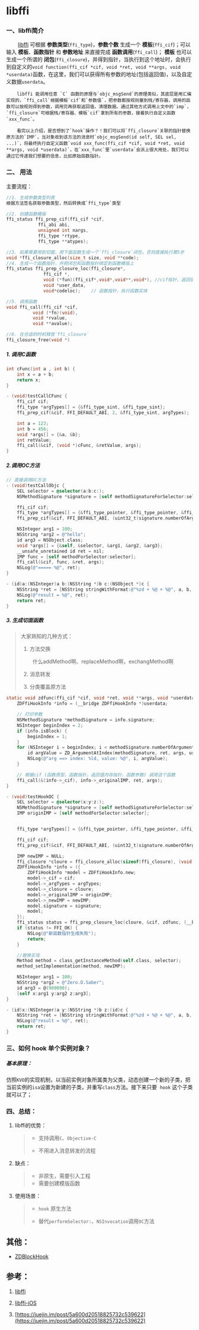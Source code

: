 # libffi

### 一、libffi简介

        [libffi](https://github.com/libffi/libffi) 可根据 **参数类型**(`ffi_type`)，**参数个数** 生成一个 **模板**(`ffi_cif`)；可以输入 **模板**、**函数指针** 和 **参数地址** 来直接完成 **函数调用**(`ffi_call`)； **模板** 也可以生成一个所谓的 **闭包**(`ffi_closure`)，并得到指针，当执行到这个地址时，会执行到自定义的`void function(ffi_cif *cif, void *ret, void **args, void *userdata)`函数，在这里，我们可以获得所有参数的地址(包括返回值)，以及自定义数据`userdata`。

        libffi 能调用任意 `C` 函数的原理与`objc_msgSend`的原理类似，其底层是用汇编实现的，`ffi_call`根据模板`cif`和`参数值`，把参数都按规则塞到栈/寄存器，调用的函数可以按规则得到参数，调用完再获取返回值，清理数据。通过其他方式调用上文中的`imp`，`ffi_closure`可根据栈/寄存器、模板`cif`拿到所有的参数，接着执行自定义函数`xxx_func`。

        看完以上介绍，是否想到了`hook`操作？！我们可以将`ffi_closure`关联的指针替换原方法的`IMP`，当对象收到该方法的消息时`objc_msgSend(id self, SEL sel, ...)`，将最终执行自定义函数`void xxx_func(ffi_cif *cif, void *ret, void **args, void *userdata)`，在`xxx_func`里`userdata`会派上很大用处，我们可以通过它传递我们想要的信息，比如原始函数指针。

### 二、 用法

主要流程：

```c
//1. 生成参数类型列表
根据方法签名获取参数类型，然后转换成`ffi_type`类型

//2. 创建函数模版
ffi_status ffi_prep_cif(ffi_cif *cif,
            ffi_abi abi,
            unsigned int nargs,
            ffi_type *rtype,
            ffi_type **atypes);

//3. 如果需要用到切面，用下面函数生成一个`ffi_closure`闭包，否则直接执行第5步
void *ffi_closure_alloc(size_t size, void **code);
//4. 生成一个函数指针，并把闭包和函数指针绑定到函数模版上
ffi_status ffi_prep_closure_loc(ffi_closure*,
              ffi_cif *,
              void (*fun)(ffi_cif*,void*,void**,void*), //cif指针、返回值、参数列表、user_data
              void *user_data,    
              void*codeloc);    // 函数指针，执行函数实体

//5. 调用函数
void ffi_call(ffi_cif *cif,
          void (*fn)(void),
          void *rvalue,
          void **avalue);

//6. 在合适的时机释放`ffi_closure`
ffi_closure_free(void *)
```

##### 1. 调用C函数

```c
int cFunc(int a , int b) {
    int x = a + b;
    return x;
}

- (void)testCallCFunc {
    ffi_cif cif;
    ffi_type *argTypes[] = {&ffi_type_sint, &ffi_type_sint};
    ffi_prep_cif(&cif, FFI_DEFAULT_ABI, 2, &ffi_type_sint, argTypes);

    int a = 123;
    int b = 456;
    void *args[] = {&a, &b};
    int retValue;
    ffi_call(&cif, (void *)cFunc, &retValue, args);
}
```

##### 2.调用OC方法

```objectivec
// 直接调用OC方法
- (void)testCallObjc {
    SEL selector = @selector(a:b:c:);
    NSMethodSignature *signature = [self methodSignatureForSelector:selector];

    ffi_cif cif;
    ffi_type *argTypes[] = {&ffi_type_pointer, &ffi_type_pointer, &ffi_type_sint, &ffi_type_pointer, &ffi_type_pointer};
    ffi_prep_cif(&cif, FFI_DEFAULT_ABI, (uint32_t)signature.numberOfArguments, &ffi_type_pointer, argTypes);

    NSInteger arg1 = 100;
    NSString *arg2 = @"hello";
    id arg3 = NSObject.class;
    void *args[] = {&self, &selector, &arg1, &arg2, &arg3};
    __unsafe_unretained id ret = nil;
    IMP func = [self methodForSelector:selector];
    ffi_call(&cif, func, &ret, args);
    NSLog(@"===== %@", ret);
}

- (id)a:(NSInteger)a b:(NSString *)b c:(NSObject *)c {
    NSString *ret = [NSString stringWithFormat:@"%zd + %@ + %@", a, b, c];
    NSLog(@"result = %@", ret);
    return ret;
}
```

##### 3. 生成切面函数

>  大家熟知的几种方式：
> 
> 1. 方法交换
> 
>         什么addMethod啊、replaceMethod啊，exchangMethod啊
> 
> 2. 消息转发
> 
> 3. 分类覆盖原方法

```objectivec
static void zdfunc(ffi_cif *cif, void *ret, void **args, void *userdata) {
    ZDFfiHookInfo *info = (__bridge ZDFfiHookInfo *)userdata;

    // 打印参数
    NSMethodSignature *methodSignature = info.signature;
    NSInteger beginIndex = 2;
    if (info.isBlock) {
        beginIndex = 1;
    }
    for (NSInteger i = beginIndex; i < methodSignature.numberOfArguments; ++i) {
        id argValue = ZD_ArgumentAtIndex(methodSignature, ret, args, userdata, i);
        NSLog(@"arg ==> index: %ld, value: %@", i, argValue);
    }

    // 根据cif (函数原型，函数指针，返回值内存指针，函数参数) 调用这个函数
    ffi_call(&(info->_cif), info->_originalIMP, ret, args);
}

- (void)testHookOC {
    SEL selector = @selector(x:y:z:);
    NSMethodSignature *signature = [self methodSignatureForSelector:selector];
    IMP originIMP = [self methodForSelector:selector];


    ffi_type *argTypes[] = {&ffi_type_pointer, &ffi_type_pointer, &ffi_type_sint, &ffi_type_pointer, &ffi_type_pointer};

    ffi_cif cif;
    ffi_prep_cif(&cif, FFI_DEFAULT_ABI, (uint32_t)signature.numberOfArguments, &ffi_type_pointer, argTypes);

    IMP newIMP = NULL;
    ffi_closure *cloure = ffi_closure_alloc(sizeof(ffi_closure), (void *)&newIMP);
    ZDFfiHookInfo *info = ({
        ZDFfiHookInfo *model = ZDFfiHookInfo.new;
        model->_cif = cif;
        model->_argTypes = argTypes;
        model->_closure = cloure;
        model->_originalIMP = originIMP;
        model->_newIMP = newIMP;
        model.signature = signature;
        model;
    });
    ffi_status status = ffi_prep_closure_loc(cloure, &cif, zdfunc, (__bridge void *)info, newIMP);
    if (status != FFI_OK) {
        NSLog(@"新函数指针生成失败");
        return;
    }

    //替换实现
    Method method = class_getInstanceMethod(self.class, selector);
    method_setImplementation(method, newIMP);

    NSInteger arg1 = 100;
    NSString *arg2 = @"Zero.D.Saber";
    id arg3 = @(909090);
    [self x:arg1 y:arg2 z:arg3];
}

- (id)x:(NSInteger)a y:(NSString *)b z:(id)c {
    NSString *ret = [NSString stringWithFormat:@"%zd + %@ + %@", a, b, c];
    NSLog(@"result = %@", ret);
    return ret;
}
```

### 三、如何 hook 单个实例对象？

##### 基本原理：

仿照`KVO`的实现机制，以当前实例对象所属类为父类，动态创建一个新的子类，把当前实例的`isa`设置为新建的子类，并重写`class`方法。接下来只要  `hook` 这个子类就可以了；

### 四、总结：

1. libffi的优势：
   
   > + 支持调用`C`、`Objective-C`
   > 
   > + 不用进入消息转发的流程

2. 缺点：
   
   > + 非原生，需要引入工程
   > + 需要创建模版函数

3. 使用场景：
   
   > + `hook` 原生方法
   > 
   > + 替代`performSelector:`、`NSInvocation`调用`OC`方法

## 其他：

+ [ZDBlockHook](https://github.com/faimin/ZDBlockHook)

## 参考：

1. [libffi](https://github.com/libffi/libffi)

2. [libffi-iOS](https://github.com/sunnyxx/libffi-iOS)

3. [https://juejin.im/post/5a600d20518825732c539622](https://juejin.im/post/5a600d20518825732c539622)
